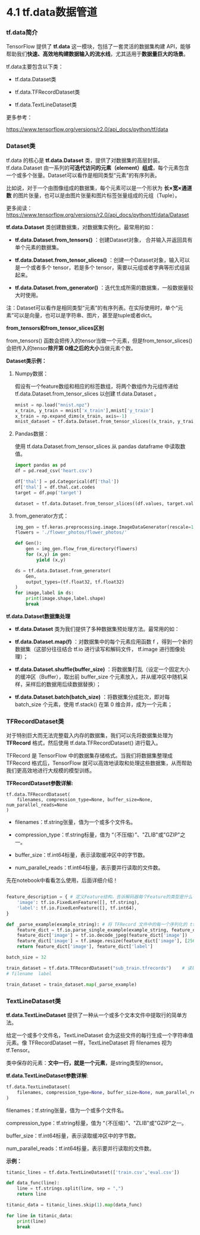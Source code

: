 # 4.1 tf.data数据管道

### tf.data简介

TensorFlow 提供了 **tf.data** 这一模块，包括了一套灵活的数据集构建 API，能够帮助我们**快速、高效地构建数据输入的流水线**，尤其适用于**数据量巨大的场景**。

tf.data主要包含以下类：

- tf.data.Dataset类

- tf.data.TFRecordDataset类

- tf.data.TextLineDataset类

更多参考：

https://www.tensorflow.org/versions/r2.0/api_docs/python/tf/data



### Dataset类

tf.data 的核心是 **tf.data.Dataset** 类，提供了对数据集的高层封装。tf.data.Dataset 由一系列的**可迭代访问的元素（element）组成**，每个元素包含一个或多个张量。Dataset可以看作是相同类型“元素”的有序列表。

比如说，对于一个由图像组成的数据集，每个元素可以是一个形状为 **长×宽×通道数** 的图片张量，也可以是由图片张量和图片标签张量组成的元组（Tuple）。



更多阅读：https://www.tensorflow.org/versions/r2.0/api_docs/python/tf/data/Dataset



**tf.data.Dataset** 类创建数据集，对数据集实例化。最常用的如：

- **tf.data.Dataset.from_tensors()** ：创建Dataset对象， 合并输入并返回具有单个元素的数据集。

- **tf.data.Dataset.from_tensor_slices()** ：创建一个Dataset对象，输入可以是一个或者多个 tensor，若是多个 tensor，需要以元组或者字典等形式组装起来。

- **tf.data.Dataset.from_generator()** ：迭代生成所需的数据集，一般数据量较大时使用。

注：Dataset可以看作是相同类型“元素”的有序列表。在实际使用时，单个“元素”可以是向量，也可以是字符串、图片，甚至是tuple或者dict。

**from_tensors和from_tensor_slices区别**

from_tensors() 函数会把传入的tensor当做一个元素，但是from_tensor_slices() 会把传入的tensor**除开第 0维之后的大小**当做元素个数。

**Dataset类示例：**

1. Numpy数据：

   假设有一个feature数组和相应的标签数组，将两个数组作为元组传递给 tf.data.Dataset.from_tensor_slices 以创建 tf.data.Dataset 。

   ```python
   mnist = np.load("mnist.npz")
   x_train, y_train = mnist['x_train'],mnist['y_train']
   x_train = np.expand_dims(x_train, axis=-1) 
   mnist_dataset = tf.data.Dataset.from_tensor_slices((x_train, y_train))
   ```

   

2. Pandas数据：

   使用 tf.data.Dataset.from_tensor_slices 从 pandas dataframe 中读取数值。

   ```python
   import pandas as pd
   df = pd.read_csv('heart.csv')
   
   df['thal'] = pd.Categorical(df['thal'])
   df['thal'] = df.thal.cat.codes
   target = df.pop('target')
   
   dataset = tf.data.Dataset.from_tensor_slices((df.values, target.values))
   ```

3. from_generator方式：

   ```python
   img_gen = tf.keras.preprocessing.image.ImageDataGenerator(rescale=1./255, rotation_range=20)
   flowers = './flower_photos/flower_photos/'
   
   def Gen():
       gen = img_gen.flow_from_directory(flowers)
       for (x,y) in gen:
           yield (x,y)
   
   ds = tf.data.Dataset.from_generator(
       Gen,
       output_types=(tf.float32, tf.float32)
   )
   for image,label in ds:
       print(image.shape,label.shape)
       break
   ```

**tf.data.Dataset数据集处理**

- **tf.data.Dataset** 类为我们提供了多种数据集预处理方法。最常用的如：

- **tf.data.Dataset.map(f)** ：对数据集中的每个元素应用函数 f ，得到一个新的数据集（这部分往往结合 tf.io 进行读写和解码文件， tf.image 进行图像处理）；

- **tf.data.Dataset.shuffle(buffer_size)** ：将数据集打乱（设定一个固定大小的缓冲区（Buffer），取出前 buffer_size 个元素放入，并从缓冲区中随机采样，采样后的数据用后续数据替换）；

- **tf.data.Dataset.batch(batch_size)** ：将数据集分成批次，即对每 batch_size 个元素，使用 tf.stack() 在第 0 维合并，成为一个元素；

### TFRecordDataset类

对于特别巨大而无法完整载入内存的数据集，我们可以先将数据集处理为 **TFRecord** 格式，然后使用 tf.data.TFRecordDataset() 进行载入。

TFRecord 是 TensorFlow 中的数据集存储格式。当我们将数据集整理成 TFRecord 格式后，TensorFlow 就可以高效地读取和处理这些数据集，从而帮助我们更高效地进行大规模的模型训练。

**TFRecordDataset参数详解:**

```
tf.data.TFRecordDataset(
    filenames, compression_type=None, buffer_size=None, num_parallel_reads=None
)
```

- filenames：tf.string张量，值为一个或多个文件名。

- compression_type：tf.string标量，值为 “（不压缩）”、"ZLIB"或"GZIP"之一。

- buffer_size：tf.int64标量，表示读取缓冲区中的字节数。

- num_parallel_reads：tf.int64标量，表示要并行读取的文件数。

  

先在notebook中看看怎么使用，后面详细介绍！

```python

feature_description = { # 定义Feature结构，告诉解码器每个Feature的类型是什么
    'image': tf.io.FixedLenFeature([], tf.string),
    'label': tf.io.FixedLenFeature([], tf.int64),
}

def _parse_example(example_string): # 将 TFRecord 文件中的每一个序列化的 tf.train.Example 解码
    feature_dict = tf.io.parse_single_example(example_string, feature_description)
    feature_dict['image'] = tf.io.decode_jpeg(feature_dict['image'])    # 解码JPEG图片
    feature_dict['image'] = tf.image.resize(feature_dict['image'], [256, 256]) / 255.0
    return feature_dict['image'], feature_dict['label']

batch_size = 32

train_dataset = tf.data.TFRecordDataset("sub_train.tfrecords")    # 读取 TFRecord 文件
# filename  label

train_dataset = train_dataset.map(_parse_example)

```



### TextLineDataset类

**tf.data.TextLineDataset** 提供了一种从一个或多个文本文件中提取行的简单方法。

给定一个或多个文件名，TextLineDataset 会为这些文件的每行生成一个字符串值元素。像 TFRecordDataset 一样，TextLineDataset 将 filenames 视为 tf.Tensor。

类中保存的元素：**文中一行，就是一个元素**，是string类型的tensor。



**tf.data.TextLineDataset参数详解**:

```python
tf.data.TextLineDataset(
    filenames, compression_type=None, buffer_size=None, num_parallel_reads=None
)
```

filenames：tf.string张量，值为一个或多个文件名。

compression_type：tf.string标量，值为 “（不压缩）”、"ZLIB"或"GZIP"之一。

buffer_size：tf.int64标量，表示读取缓冲区中的字节数。

num_parallel_reads：tf.int64标量，表示要并行读取的文件数。

**示例：**

```python
titanic_lines = tf.data.TextLineDataset(['train.csv','eval.csv'])

def data_func(line):
    line = tf.strings.split(line, sep = ",")
    return line

titanic_data = titanic_lines.skip(1).map(data_func)

for line in titanic_data:
    print(line)
    break
```

